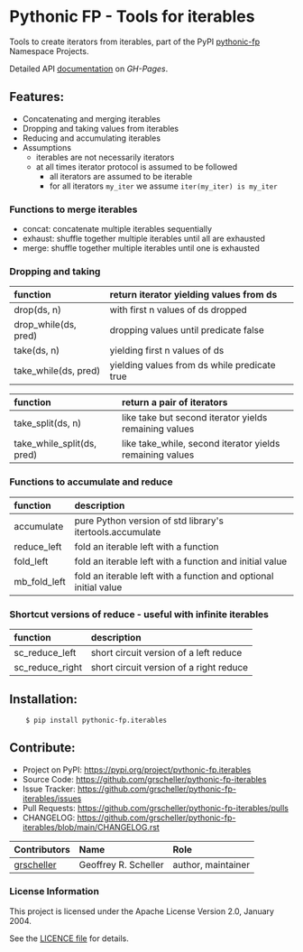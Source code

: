 # Pythonic FP - Tools for iterables

Tools to create iterators from iterables, part of the PyPI
[pythonic-fp](https://github.com/grscheller/pythonic-fp/blob/main/README.rst)
Namespace Projects.

Detailed API
[documentation](https://grscheller.github.io/pythonic-fp/maintained/iterables)
on *GH-Pages*.

## Features:

- Concatenating and merging iterables
- Dropping and taking values from iterables
- Reducing and accumulating iterables
- Assumptions
  - iterables are not necessarily iterators
  - at all times iterator protocol is assumed to be followed
    - all iterators are assumed to be iterable
    - for all iterators `my_iter` we assume `iter(my_iter) is my_iter`

### Functions to merge iterables

- concat: concatenate multiple iterables sequentially
- exhaust: shuffle together multiple iterables until all are exhausted
- merge: shuffle together multiple iterables until one is exhausted

### Dropping and taking

| function | return iterator yielding values from ds |
|:-------- |:--------------------------------------- |
| drop(ds, n) | with first n values of ds dropped |
| drop_while(ds, pred) | dropping values until predicate false |
| take(ds, n) | yielding first n values of ds |
| take_while(ds, pred) | yielding values from ds while predicate true |

| function | return a pair of iterators |
|:-------- |:-------------------------- |
take_split(ds, n) | like take but second iterator yields remaining values |
take_while_split(ds, pred) | like take_while, second iterator yields remaining values |

### Functions to accumulate and reduce

| function | description |
|:-------- |:----------- |
| accumulate | pure Python version of std library's itertools.accumulate |
| reduce_left | fold an iterable left with a function |
| fold_left | fold an iterable left with a function and initial value |
| mb_fold_left | fold an iterable left with a function and optional initial value |

### Shortcut versions of reduce - useful with infinite iterables

| function | description |
|:-------- |:----------- |
| sc_reduce_left | short circuit version of a left reduce |
| sc_reduce_right | short circuit version of a right reduce |

## Installation:

```
    $ pip install pythonic-fp.iterables
```

## Contribute:

- Project on PyPI: https://pypi.org/project/pythonic-fp.iterables
- Source Code: https://github.com/grscheller/pythonic-fp-iterables
- Issue Tracker: https://github.com/grscheller/pythonic-fp-iterables/issues
- Pull Requests: https://github.com/grscheller/pythonic-fp-iterables/pulls
- CHANGELOG: https://github.com/grscheller/pythonic-fp-iterables/blob/main/CHANGELOG.rst

| Contributors | Name | Role |
|:------------ |:---- |:---- |
| [grscheller](https://github.com/grscheller) | Geoffrey R. Scheller | author, maintainer |

### License Information

This project is licensed under the Apache License Version 2.0, January 2004.

See the
[LICENCE file](https://github.com/grscheller/pythonic-fp-iterables/blob/main/LICENSE)
for details.
